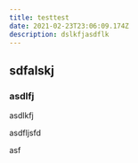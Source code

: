 ```yaml
---
title: testtest
date: 2021-02-23T23:06:09.174Z
description: dslkfjasdflk
---
```

## sdfalskj

### asdlfj
asdlkfj

asdfljsfd

asf